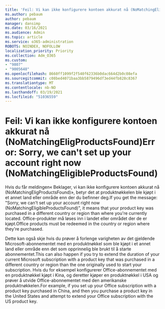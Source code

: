 ```yaml
---
title: 'Feil: Vi kan ikke konfigurere kontoen akkurat nå (NoMatchingEligProductsFound)'
ms.author: pebaum
author: pebaum
manager: dansimp
ms.date: 03/16/2021
ms.audience: Admin
ms.topic: article
ms.service: o365-administration
ROBOTS: NOINDEX, NOFOLLOW
localization_priority: Priority
ms.collection: Adm_O365
ms.custom:
- "9807"
- "9005648"
ms.openlocfilehash: 8660ff1099f2f540f62336b0dac664d2b0c08efa
ms.sourcegitcommit: c08bed4071baa3bb5879496df3ed44fb828c8367
ms.translationtype: MT
ms.contentlocale: nb-NO
ms.lasthandoff: 03/19/2021
ms.locfileid: "51036559"
---
```

# <a name="error-sorry-we-cant-set-up-your-account-right-now-nomatchingeligibleproductsfound"></a><span data-ttu-id="3f00e-102">Feil: Vi kan ikke konfigurere kontoen akkurat nå (NoMatchingEligProductsFound)</span><span class="sxs-lookup"><span data-stu-id="3f00e-102">Error: Sorry, we can't set up your account right now (NoMatchingEligibleProductsFound)</span></span>

<span data-ttu-id="3f00e-103">Hvis du får meldingen« Beklager, vi kan ikke konfigurere kontoen akkurat nå (NoMatchingEligProductsFound)», betyr det at produktnøkkelen ble kjøpt i et annet land eller område enn der du befinner deg.</span><span class="sxs-lookup"><span data-stu-id="3f00e-103">If you get the message: "Sorry, we can't set up your account right now (NoMatchingEligibleProductsFound)", it means that your product key was purchased in a different country or region than where you're currently located.</span></span> <span data-ttu-id="3f00e-104">Office-produkter må løses inn i landet eller området der de er kjøpt.</span><span class="sxs-lookup"><span data-stu-id="3f00e-104">Office products must be redeemed in the country or region where they're purchased.</span></span>

<span data-ttu-id="3f00e-105">Dette kan også skje hvis du prøver å forlenge varigheten av det gjeldende Microsoft-abonnementet med en produktnøkkel som ble kjøpt i et annet land eller område enn det som opprinnelig ble brukt til å starte abonnementet.</span><span class="sxs-lookup"><span data-stu-id="3f00e-105">This can also happen if you try to extend the duration of your current Microsoft subscription with a product key that was purchased in a different country or region than the one originally used to start your subscription.</span></span> <span data-ttu-id="3f00e-106">Hvis du for eksempel konfigurerer Office-abonnementet med en produktnøkkel kjøpt i Kina, og deretter kjøper en produktnøkkel i USA og prøver å utvide Office-abonnementet med den amerikanske produktnøkkelen.</span><span class="sxs-lookup"><span data-stu-id="3f00e-106">For example, if you set up your Office subscription with a product key purchased in China, and then you purchase a product key in the United States and attempt to extend your Office subscription with the US product key.</span></span>